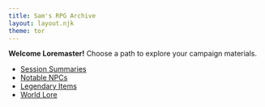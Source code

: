 ```yaml
---
title: Sam's RPG Archive
layout: layout.njk
theme: tor
---
```


<div class="callout">
  <strong>Welcome Loremaster!</strong> Choose a path to explore your campaign materials.
</div>

<ul>
  <li><a href="/sessions/">Session Summaries</a></li>
  <li><a href="/npcs/">Notable NPCs</a></li>
  <li><a href="/items/">Legendary Items</a></li>
  <li><a href="/lore/">World Lore</a></li>
</ul>
